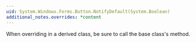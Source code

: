 ```yaml
---
uid: System.Windows.Forms.Button.NotifyDefault(System.Boolean)
additional_notes.overrides: *content
---
```


<p>When overriding <xref href="System.Windows.Forms.Button.NotifyDefault(System.Boolean)"></xref> in a derived class, be sure to call the base class's <xref href="System.Windows.Forms.Button.NotifyDefault(System.Boolean)"></xref> method.</p>


